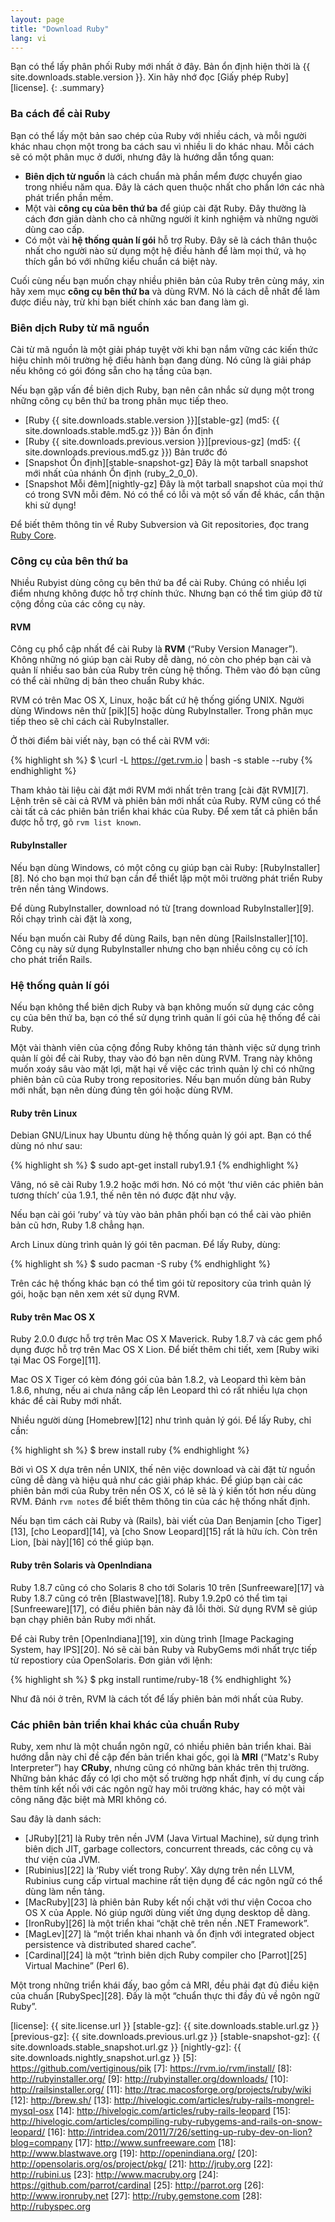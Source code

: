 ```yaml
---
layout: page
title: "Download Ruby"
lang: vi
---
```


Bạn có thể lấy phân phối Ruby mới nhất ở đây.
Bản ổn định hiện thời là {{ site.downloads.stable.version }}.
Xin hãy nhớ đọc [Giấy phép Ruby][license].
{: .summary}

### Ba cách để cài Ruby

Bạn có thể lấy một bản sao chép của Ruby với nhiều cách, và mỗi người khác nhau
chọn một trong ba cách sau vì nhiều li do khác nhau. Mỗi cách sẽ có một phân mục
ở dưới, nhưng đây là hướng dẫn tổng quan:

* **Biên dịch từ nguồn** là cách chuẩn mà phần mểm được chuyển giao trong nhiều
  năm qua. Đây là cách quen thuộc nhất cho phần lớn các nhà phát triển phần mềm.
* Một vài **công cụ của bên thứ ba** để giúp cài đặt Ruby. Đây thường là
  cách đơn giản dành cho cả những người ít kinh nghiệm và những người dùng cao cấp.
* Có một vài **hệ thống quản lí gói** hỗ trợ Ruby. Đây sẽ là cách
  thân thuộc nhất cho người nào sử dụng một hệ điều hành để làm mọi thứ, và
  họ thích gắn bó với những kiểu chuẩn cá biệt này.

Cuối cùng nếu bạn muốn chạy nhiều phiên bản của Ruby trên cùng máy, xin hãy
xem mục **công cụ bên thứ ba** và dùng RVM. Nó là cách dễ nhất để làm được
điều này, trừ khi bạn biết chính xác ban đang làm gì.

### Biên dịch Ruby từ mã nguồn

Cài từ mã nguồn là một giải pháp tuyệt vời khi bạn nắm vững các kiến thức hiệu chỉnh
môi trường hệ điều hành bạn đang dùng. Nó cũng là giải pháp nếu không có gói đóng
sẵn cho hạ tầng của bạn.

Nếu bạn gặp vấn đề biên dịch Ruby, bạn nên cân nhắc sử dụng một trong những công
cụ bên thứ ba trong phân mục tiếp theo.

* [Ruby {{ site.downloads.stable.version }}][stable-gz]
  (md5:&nbsp;{{ site.downloads.stable.md5.gz }}) Bản ổn định
* [Ruby {{ site.downloads.previous.version }}][previous-gz]
  (md5:&nbsp;{{ site.downloads.previous.md5.gz }}) Bản trước đó
* [Snapshot Ổn định][stable-snapshot-gz] Đây là một tarball snapshot mới nhất của
  nhánh Ổn định (ruby\_2\_0\_0).
* [Snapshot Mỗi đêm][nightly-gz] Đây là một tarball snapshot của mọi thứ có trong
  SVN mỗi đêm. Nó có thể có lỗi và một số vấn đề khác, cẩn thận khi sử dụng!

Để biết thêm thông tin về Ruby Subversion và Git repositories, đọc trang
[Ruby Core](/vi/community/ruby-core/).

### Công cụ của bên thứ ba

Nhiều Rubyist dùng công cụ bên thứ ba để cài Ruby. Chúng có nhiều lợi điểm
nhưng không được hỗ trợ chính thức. Nhưng bạn có thể tìm giúp đỡ từ cộng đồng
của các công cụ này.

#### RVM

Công cụ phổ cập nhất để cài Ruby là **RVM** (“Ruby Version Manager”). Không những
nó giúp bạn cài Ruby dễ dàng, nó còn cho phép bạn cài và quản lí nhiều sao bản
của Ruby trên cùng hệ thống. Thêm vào đó bạn cũng có thể cài những dị bản theo
chuẩn Ruby khác.

RVM có trên Mac OS X, Linux, hoặc bất cứ hệ thống giống UNIX. Người dùng Windows
nên thử [pik][5] hoặc dùng RubyInstaller. Trong phân mục tiếp theo sẽ chỉ cách
cài RubyInstaller.

Ở thời điểm bài viết này, bạn có thể cài RVM với:

{% highlight sh %}
$ \curl -L https://get.rvm.io | bash -s stable --ruby
{% endhighlight %}

Tham khảo tài liệu cài đặt mới RVM mới nhất trên trang [cài đặt RVM][7].
Lệnh trên sẽ cài cả RVM và phiên bản mới nhất của Ruby. RVM cũng có thể cài
tất cả các phiên bản triển khai khác của Ruby. Để xem tất cả phiên bẩn được
hỗ trợ, gõ `rvm list known`.

#### RubyInstaller

Nếu bạn dùng Windows, có một công cụ giúp bạn cài Ruby:
[RubyInstaller][8]. Nó cho bạn mọi thứ bạn cần để thiểt lập một môi trường phát
triển Ruby trên nền tảng Windows.

Để dùng RubyInstaller, download nó từ [trang download RubyInstaller][9]. Rồi
chạy trình cài đặt là xong,

Nếu bạn muốn cài Ruby để dùng Rails, bạn nên dùng [RailsInstaller][10]. Công cụ
này sử dụng RubyInstaller nhưng cho bạn nhiều công cụ có ích cho phát triển Rails.

### Hệ thống quản lí gói

Nếu bạn không thể biên dịch Ruby và bạn không muốn sử dụng các công cụ của bên
thứ ba, bạn có thể sử dụng trình quản lí gói của hệ thống để cài Ruby.

Một vài thành viên của cộng đồng Ruby không tán thành việc sử dụng trình quản lí
gỏi để cài Ruby, thay vào đó bạn nên dùng RVM. Trang này không muốn xoáy sâu vào
mặt lợi, mặt hại về việc các trình quản lý chỉ có những phiên bản cũ của Ruby
trong repositories. Nếu bạn muốn dùng bản Ruby mới nhất, bạn nên dùng đúng tên
gói hoặc dùng RVM.

#### Ruby trên Linux

Debian GNU/Linux hay Ubuntu dùng hệ thống quản lý gói apt.
Bạn có thể dùng nó như sau:

{% highlight sh %}
$ sudo apt-get install ruby1.9.1
{% endhighlight %}

Vâng, nó sẽ cài Ruby 1.9.2 hoặc mới hơn. Nó có một ‘thư viên các phiên bản tương
thích’ của 1.9.1, thế nên tên nó được đặt như vậy.

Nếu bạn cài gói ‘ruby’ và tùy vào bản phân phối bạn có thể cài vào phiên bản cũ hơn, Ruby 1.8 chẳng hạn.

Arch Linux dùng trình quản lý gói tên pacman. Để lấy Ruby, dùng:

{% highlight sh %}
$ sudo pacman -S ruby
{% endhighlight %}

Trên các hệ thống khác bạn có thể tìm gói từ repository của trình quản lý gói,
hoặc bạn nên xem xét sử dụng RVM.

#### Ruby trên Mac OS X

Ruby 2.0.0 được hỗ trợ trên Mac OS X Maverick. Ruby 1.8.7 và các gem phổ dụng được
hỗ trợ trên Mac OS X Lion. Để biết thêm chi tiết, xem [Ruby wiki tại Mac OS Forge][11].

Mac OS X Tiger có kèm đóng gói của bản 1.8.2, và Leopard thì kèm bản 1.8.6,
nhưng, nếu ai chưa nâng cấp lên Leopard thì có rất nhiều lựa chọn khác để cài
Ruby mới nhất.

Nhiều người dùng [Homebrew][12] như trình quản lý gói. Để lấy Ruby, chỉ cần:

{% highlight sh %}
$ brew install ruby
{% endhighlight %}

Bởi vì OS X dựa trên nền UNIX, thế nên việc download và cài đặt từ nguồn cũng
dễ dàng và hiệu quả như các giải pháp khác. Để giúp bạn cài các phiên bản mới
của Ruby trên nền OS X, có lẽ sẽ là ý kiến tốt hơn nếu dùng RVM. Đánh `rvm notes`
để biết thêm thông tin của các hệ thống nhất định.

Nếu bạn tìm cách cài Ruby và (Rails), bài viết của Dan Benjamin [cho Tiger][13],
[cho Leopard][14], và [cho Snow Leopard][15] rất là hữu ích. Còn trên Lion,
[bài này][16] có thể giúp bạn.

#### Ruby trên Solaris và OpenIndiana

Ruby 1.8.7 cũng có cho Solaris 8 cho tới Solaris 10 trên
[Sunfreeware][17] và Ruby 1.8.7 cũng có trên [Blastwave][18].
Ruby 1.9.2p0 có thể tìm tại [Sunfreeware][17], có điều phiên bản này đã lỗi thời.
Sử dụng RVM sẽ giúp bạn chạy phiên bản Ruby mới nhất.

Để cài Ruby trên [OpenIndiana][19], xin dùng trình [Image Packaging System, hay IPS][20].
Nó sẽ cài bản Ruby và RubyGems mới nhất trực tiếp từ repostiory của OpenSolaris.
Đơn giản với lệnh:

{% highlight sh %}
$ pkg install runtime/ruby-18
{% endhighlight %}

Như đã nói ở trên, RVM là cách tốt để lấy phiên bản mới nhất của Ruby.

### Các phiên bản triển khai khác của chuẩn Ruby

Ruby, xem như là một chuẩn ngôn ngữ, có nhiều phiên bản triển khai. Bài hướng
dẫn này chỉ đề cập đến bản triển khai gốc, gọi là **MRI** (“Matz's Ruby
Interpreter”) hay **CRuby**, nhưng cũng có những bản khác trên thị trường.
Những bản khác đấy có lợi cho một số trường hợp nhất định, ví
dụ cung cấp thêm tính kết nối với các ngôn ngữ hay môi trường khác, hay có một
vài công năng đặc biệt mà MRI không có.

Sau đây là danh sách:

* [JRuby][21] là Ruby trên nền JVM (Java Virtual Machine), sử dụng trình biên
  dịch JIT, garbage collectors, concurrent threads, các công cụ và thư viện
  của JVM.
* [Rubinius][22] là ‘Ruby viết trong Ruby’. Xây dựng trên nền LLVM,
  Rubinius cung cấp virtual machine rất tiện dụng để các ngôn ngữ có thể
  dùng làm nền tảng.
* [MacRuby][23] là phiên bản Ruby kết nối chặt với thư viện Cocoa cho OS X
  của Apple. Nó giúp người dùng viết ứng dụng desktop dễ dàng.
* [IronRuby][26] là một triển khai “chặt chẽ trên nền .NET Framework”.
* [MagLev][27] là “một triển khai nhanh và ổn định với integrated
  object persistence và distributed shared cache”.
* [Cardinal][24] là một “trình biên dịch Ruby compiler cho [Parrot][25]
  Virtual Machine” (Perl 6).

Một trong những triển khái đấy, bao gồm cả MRI, đều phải đạt đủ điều kiện của chuẩn [RubySpec][28].
Đấy là một “chuẩn thực thi đầy đủ về ngôn ngữ Ruby”.



[license]: {{ site.license.url }}
[stable-gz]:   {{ site.downloads.stable.url.gz }}
[previous-gz]: {{ site.downloads.previous.url.gz }}
[stable-snapshot-gz]: {{ site.downloads.stable_snapshot.url.gz }}
[nightly-gz]: {{ site.downloads.nightly_snapshot.url.gz }}
[5]: https://github.com/vertiginous/pik
[7]: https://rvm.io/rvm/install/
[8]: http://rubyinstaller.org/
[9]: http://rubyinstaller.org/downloads/
[10]: http://railsinstaller.org/
[11]: http://trac.macosforge.org/projects/ruby/wiki
[12]: http://brew.sh/
[13]: http://hivelogic.com/articles/ruby-rails-mongrel-mysql-osx
[14]: http://hivelogic.com/articles/ruby-rails-leopard
[15]: http://hivelogic.com/articles/compiling-ruby-rubygems-and-rails-on-snow-leopard/
[16]: http://intridea.com/2011/7/26/setting-up-ruby-dev-on-lion?blog=company
[17]: http://www.sunfreeware.com
[18]: http://www.blastwave.org
[19]: http://openindiana.org/
[20]: http://opensolaris.org/os/project/pkg/
[21]: http://jruby.org
[22]: http://rubini.us
[23]: http://www.macruby.org
[24]: https://github.com/parrot/cardinal
[25]: http://parrot.org
[26]: http://www.ironruby.net
[27]: http://ruby.gemstone.com
[28]: http://rubyspec.org
